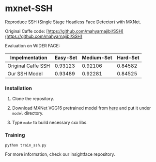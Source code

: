 # mxnet-SSH
Reproduce SSH (Single Stage Headless Face Detector) with MXNet.

Original Caffe code: [https://github.com/mahyarnajibi/SSH](https://github.com/mahyarnajibi/SSH)

Evaluation on WIDER FACE:

| Impelmentation     | Easy-Set | Medium-Set | Hard-Set |
| ------------------ | -------- | ---------- | -------- |
| Original Caffe SSH | 0.93123  | 0.92106    | 0.84582  |
| Our SSH Model      | 0.93489  | 0.92281    | 0.84525  |

### Installation
1. Clone the repository.

2. Download MXNet VGG16 pretrained model from [here](http://data.dmlc.ml/models/imagenet/vgg/vgg16-0000.params) and put it under `model` directory.

3. Type `make` to build necessary cxx libs.

### Training

```
python train_ssh.py
```

For more information, check our insightface repository.
